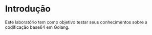 # Introdução

Este laboratório tem como objetivo testar seus conhecimentos sobre a codificação base64 em Golang.
